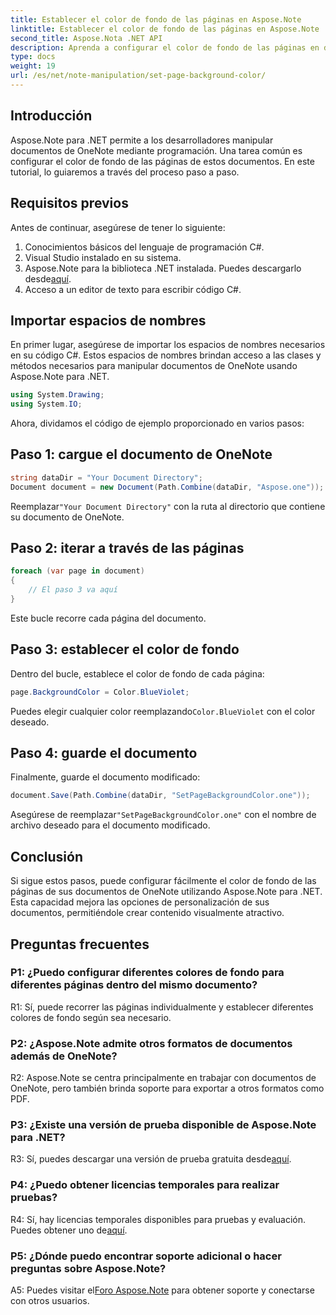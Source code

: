 ```yaml
---
title: Establecer el color de fondo de las páginas en Aspose.Note
linktitle: Establecer el color de fondo de las páginas en Aspose.Note
second_title: Aspose.Nota .NET API
description: Aprenda a configurar el color de fondo de las páginas en documentos Aspose.Note utilizando el lenguaje de programación C# con una guía paso a paso.
type: docs
weight: 19
url: /es/net/note-manipulation/set-page-background-color/
---
```

## Introducción

Aspose.Note para .NET permite a los desarrolladores manipular documentos de OneNote mediante programación. Una tarea común es configurar el color de fondo de las páginas de estos documentos. En este tutorial, lo guiaremos a través del proceso paso a paso.

## Requisitos previos

Antes de continuar, asegúrese de tener lo siguiente:

1. Conocimientos básicos del lenguaje de programación C#.
2. Visual Studio instalado en su sistema.
3.  Aspose.Note para la biblioteca .NET instalada. Puedes descargarlo desde[aquí](https://releases.aspose.com/note/net/).
4. Acceso a un editor de texto para escribir código C#.

## Importar espacios de nombres

En primer lugar, asegúrese de importar los espacios de nombres necesarios en su código C#. Estos espacios de nombres brindan acceso a las clases y métodos necesarios para manipular documentos de OneNote usando Aspose.Note para .NET.

```csharp
using System.Drawing;
using System.IO;

```

Ahora, dividamos el código de ejemplo proporcionado en varios pasos:

## Paso 1: cargue el documento de OneNote

```csharp
string dataDir = "Your Document Directory";
Document document = new Document(Path.Combine(dataDir, "Aspose.one"));
```

 Reemplazar`"Your Document Directory"` con la ruta al directorio que contiene su documento de OneNote.

## Paso 2: iterar a través de las páginas

```csharp
foreach (var page in document)
{
    // El paso 3 va aquí
}
```

Este bucle recorre cada página del documento.

## Paso 3: establecer el color de fondo

Dentro del bucle, establece el color de fondo de cada página:

```csharp
page.BackgroundColor = Color.BlueViolet;
```

 Puedes elegir cualquier color reemplazando`Color.BlueViolet` con el color deseado.

## Paso 4: guarde el documento

Finalmente, guarde el documento modificado:

```csharp
document.Save(Path.Combine(dataDir, "SetPageBackgroundColor.one"));
```

 Asegúrese de reemplazar`"SetPageBackgroundColor.one"` con el nombre de archivo deseado para el documento modificado.

## Conclusión

Si sigue estos pasos, puede configurar fácilmente el color de fondo de las páginas de sus documentos de OneNote utilizando Aspose.Note para .NET. Esta capacidad mejora las opciones de personalización de sus documentos, permitiéndole crear contenido visualmente atractivo.

## Preguntas frecuentes

### P1: ¿Puedo configurar diferentes colores de fondo para diferentes páginas dentro del mismo documento?

R1: Sí, puede recorrer las páginas individualmente y establecer diferentes colores de fondo según sea necesario.

### P2: ¿Aspose.Note admite otros formatos de documentos además de OneNote?

R2: Aspose.Note se centra principalmente en trabajar con documentos de OneNote, pero también brinda soporte para exportar a otros formatos como PDF.

### P3: ¿Existe una versión de prueba disponible de Aspose.Note para .NET?

R3: Sí, puedes descargar una versión de prueba gratuita desde[aquí](https://releases.aspose.com/).

### P4: ¿Puedo obtener licencias temporales para realizar pruebas?

 R4: Sí, hay licencias temporales disponibles para pruebas y evaluación. Puedes obtener uno de[aquí](https://purchase.aspose.com/temporary-license/).

### P5: ¿Dónde puedo encontrar soporte adicional o hacer preguntas sobre Aspose.Note?

 A5: Puedes visitar el[Foro Aspose.Note](https://forum.aspose.com/c/note/28) para obtener soporte y conectarse con otros usuarios.